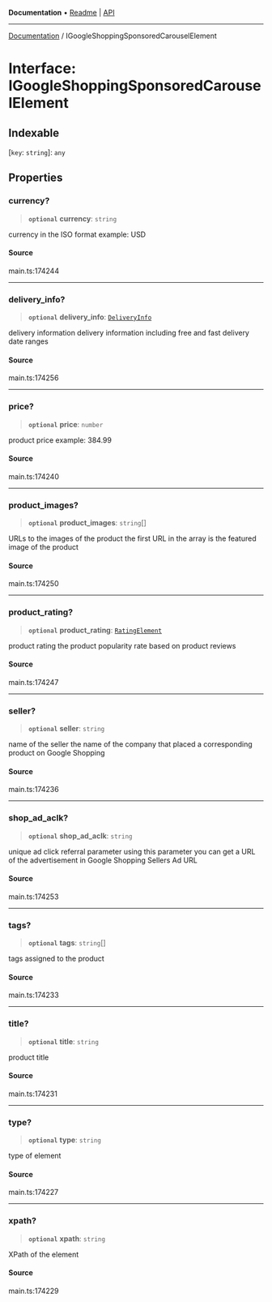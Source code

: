 **Documentation** • [Readme](../README.md) \| [API](../globals.md)

***

[Documentation](../README.md) / IGoogleShoppingSponsoredCarouselElement

# Interface: IGoogleShoppingSponsoredCarouselElement

## Indexable

 \[`key`: `string`\]: `any`

## Properties

### currency?

> **`optional`** **currency**: `string`

currency in the ISO format
example:
USD

#### Source

main.ts:174244

***

### delivery\_info?

> **`optional`** **delivery\_info**: [`DeliveryInfo`](../classes/DeliveryInfo.md)

delivery information
delivery information including free and fast delivery date ranges

#### Source

main.ts:174256

***

### price?

> **`optional`** **price**: `number`

product price
example:
384.99

#### Source

main.ts:174240

***

### product\_images?

> **`optional`** **product\_images**: `string`[]

URLs to the images of the product
the first URL in the array is the featured image of the product

#### Source

main.ts:174250

***

### product\_rating?

> **`optional`** **product\_rating**: [`RatingElement`](../classes/RatingElement.md)

product rating
the product popularity rate based on product reviews

#### Source

main.ts:174247

***

### seller?

> **`optional`** **seller**: `string`

name of the seller
the name of the company that placed a corresponding product on Google Shopping

#### Source

main.ts:174236

***

### shop\_ad\_aclk?

> **`optional`** **shop\_ad\_aclk**: `string`

unique ad click referral parameter
using this parameter you can get a URL of the advertisement in Google Shopping Sellers Ad URL

#### Source

main.ts:174253

***

### tags?

> **`optional`** **tags**: `string`[]

tags assigned to the product

#### Source

main.ts:174233

***

### title?

> **`optional`** **title**: `string`

product title

#### Source

main.ts:174231

***

### type?

> **`optional`** **type**: `string`

type of element

#### Source

main.ts:174227

***

### xpath?

> **`optional`** **xpath**: `string`

XPath of the element

#### Source

main.ts:174229
